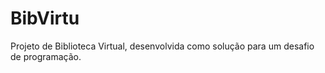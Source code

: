 # BibVirtu
Projeto de Biblioteca Virtual, desenvolvida como solução para um desafio de programação.
